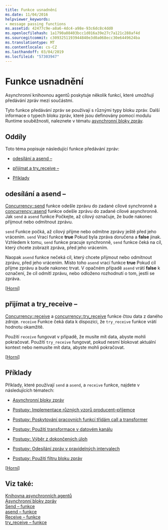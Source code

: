 ```yaml
---
title: Funkce usnadnění
ms.date: 11/04/2016
helpviewer_keywords:
- message passing functions
ms.assetid: 42477c9e-a8a6-4dc4-a98e-93c6dc8c4dd0
ms.openlocfilehash: 1a1790a08403bcc1d016a39e27c7a121c288af4d
ms.sourcegitcommit: c3093251193944840e3d0a068ecc30e6449624ba
ms.translationtype: MT
ms.contentlocale: cs-CZ
ms.lasthandoff: 03/04/2019
ms.locfileid: "57303947"
---
```

# <a name="message-passing-functions"></a>Funkce usnadnění

Asynchronní knihovnou agentů poskytuje několik funkcí, které umožňují předávání zpráv mezi součástmi.

Tyto funkce předávání zpráv se používají s různými typy bloku zpráv. Další informace o typech bloku zpráv, které jsou definovány pomocí modulu Runtime souběžnosti, naleznete v tématu [asynchronní bloky zpráv](../../parallel/concrt/asynchronous-message-blocks.md).

##  <a name="top"></a> Oddíly

Toto téma popisuje následující funkce předávání zpráv:

- [odesílání a asend –](#send)

- [přijímat a try_receive –](#receive)

- [Příklady](#examples)

##  <a name="send"></a> odesílání a asend –

[Concurrency::send](reference/concurrency-namespace-functions.md#send) funkce odešle zprávu do zadané cílové synchronně a [concurrency::asend](reference/concurrency-namespace-functions.md#asend) funkce odešle zprávu do zadané cílové asynchronně. Jak `send` a `asend` funkce Počkejte, až cílový označuje, že bude nakonec přijmout nebo odmítnout zprávu.

`send` Funkce počká, až cílový přijme nebo odmítne zprávy ještě před jeho vrácením. `send` Vrací funkce **true** Pokud byla zpráva doručena a **false** jinak. Vzhledem k tomu, `send` funkce pracuje synchronně, `send` funkce čeká na cíl, který chcete zobrazit zpráva, před jeho vrácením.

Naopak `asend` funkce nečeká cíl, který chcete přijmout nebo odmítnout zprávu, před jeho vrácením. Místo toho `asend` vrací funkce **true** Pokud cíl přijme zprávu a bude nakonec trvat. V opačném případě `asend` vrátí **false** k označení, že cíl odmítl zprávu, nebo odloženo rozhodnutí o tom, jestli se zpráva.

[[Horní](#top)]

##  <a name="receive"></a> přijímat a try_receive –

[Concurrency::receive](reference/concurrency-namespace-functions.md#receive) a [concurrency::try_receive](reference/concurrency-namespace-functions.md#try_receive) funkce čtou data z daného zdroje. `receive` Funkce čeká data k dispozici, že `try_receive` funkce vrátí hodnotu okamžitě.

Použití `receive` fungovat v případě, že musíte mít data, abyste mohli pokračovat. Použití `try_receive` fungovat, pokud nesmí blokovat aktuální kontext nebo nemusíte mít data, abyste mohli pokračovat.

[[Horní](#top)]

##  <a name="examples"></a> Příklady

Příklady, které používají `send` a `asend`, a `receive` funkce, najdete v následujících tématech:

- [Asynchronní bloky zpráv](../../parallel/concrt/asynchronous-message-blocks.md)

- [Postupy: Implementace různých vzorů producent–příjemce](../../parallel/concrt/how-to-implement-various-producer-consumer-patterns.md)

- [Postupy: Poskytování pracovních funkcí třídám call a transformer](../../parallel/concrt/how-to-provide-work-functions-to-the-call-and-transformer-classes.md)

- [Postupy: Použití transformace v datovém kanálu](../../parallel/concrt/how-to-use-transformer-in-a-data-pipeline.md)

- [Postupy: Výběr z dokončených úloh](../../parallel/concrt/how-to-select-among-completed-tasks.md)

- [Postupy: Odesílání zpráv v pravidelných intervalech](../../parallel/concrt/how-to-send-a-message-at-a-regular-interval.md)

- [Postupy: Použití filtru bloku zpráv](../../parallel/concrt/how-to-use-a-message-block-filter.md)

[[Horní](#top)]

## <a name="see-also"></a>Viz také:

[Knihovna asynchronních agentů](../../parallel/concrt/asynchronous-agents-library.md)<br/>
[Asynchronní bloky zpráv](../../parallel/concrt/asynchronous-message-blocks.md)<br/>
[Send – funkce](reference/concurrency-namespace-functions.md#send)<br/>
[asend – funkce](reference/concurrency-namespace-functions.md#asend)<br/>
[Receive – funkce](reference/concurrency-namespace-functions.md#receive)<br/>
[try_receive – funkce](reference/concurrency-namespace-functions.md#try_receive)
